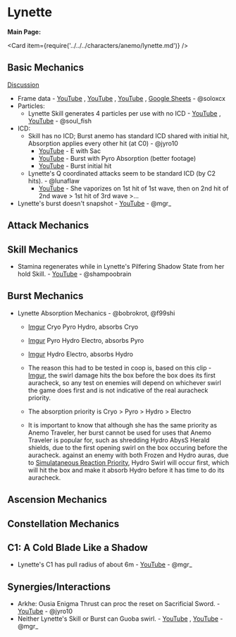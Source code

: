 # Lynette

**Main Page:**

<Card item={require('../../../characters/anemo/lynette.md')} />

## Basic Mechanics
[Discussion](https://tickets.deeznuts.moe/transcripts/lynette-basic-mechanics)
* Frame data - [YouTube](https://www.youtube.com/watch?v=kcau-sIkbGU) ,  [YouTube](https://www.youtube.com/watch?v=lBk7Mg6Tl40) , [YouTube](https://www.youtube.com/watch?v=Pd9nchGWxtk) ,  [Google Sheets](https://docs.google.com/spreadsheets/d/1g1SvcQ1Ih48_P1t4sanzti42DWEhCTIv-ui-DTxWmF4/) - @soloxcx
* Particles: 
    * Lynette Skill generates 4 particles per use with no ICD - [YouTube](https://youtu.be/uzIlTAIOz9k) , [YouTube](https://youtu.be/zXFVxAxIoI8) - @soul_fish
* ICD: 
    * Skill has no ICD; Burst anemo has standard ICD shared with initial hit, Absorption applies every other hit (at C0) - @jyro10
        * [YouTube](https://youtu.be/aJXZIcVcwVc) - E with Sac  
        * [YouTube](https://youtu.be/rTEOpNMk988) - Burst with Pyro Absorption (better footage)  
        * [YouTube](https://youtu.be/qWIy6kq-9JE) - Burst initial hit  
    * Lynette's Q coordinated attacks seem to be standard ICD (by C2 hits). - @lunaflaw 
        * [YouTube](https://www.youtube.com/watch?v=AH12VqZV5w0) - She vaporizes on 1st hit of 1st wave, then on 2nd hit of 2nd wave > 1st hit of 3rd wave >... 
* Lynette's burst doesn't snapshot - [YouTube](https://youtu.be/GWEEQYfPeFU) - @mgr_

## Attack Mechanics

## Skill Mechanics
* Stamina regenerates while in Lynette's Pilfering Shadow State from her hold Skill. - [YouTube](https://www.youtube.com/watch?v=Bv14_De7g00) - @shampoobrain

## Burst Mechanics
* Lynette Absorption Mechanics - @bobrokrot, @f99shi
    
    * [Imgur](https://imgur.com/a/e9HNVLL) Cryo Pyro Hydro, absorbs Cryo  
    * [Imgur](https://imgur.com/a/10wf8Ct) Pyro Hydro Electro, absorbs Pyro  
    * [Imgur](https://imgur.com/a/32RA2gS) Hydro Electro, absorbs Hydro

    * The reason this had to be tested in coop is, based on this clip - [Imgur](https://imgur.com/a/d0UWgOL), the swirl damage hits the box before the box does its first auracheck, so any test on enemies will depend on whichever swirl the game does first and is not indicative of the real auracheck priority. 

    * The absorption priority is Cryo > Pyro > Hydro > Electro  

    * It is important to know that although she has the same priority as Anemo Traveler, her burst cannot be used for uses that Anemo Traveler is popular for, such as shredding Hydro AbysS Herald shields, due to the first opening swirl on the box occuring before the auracheck. against an enemy with both Frozen and Hydro auras, due to [Simulataneous Reaction Priority](../../../combat-mechanics/elemental-effects/simultaneous-reaction-priority.md), Hydro Swirl will occur first, which will hit the box and make it absorb Hydro before it has time to do its auracheck.

## Ascension Mechanics

## Constellation Mechanics

## C1: A Cold Blade Like a Shadow
* Lynette's C1 has pull radius of about 6m - [YouTube](https://youtu.be/p74E74bfkBE?si=LEIvRp4tl6KO2fSx) - @mgr_

## Synergies/Interactions
* Arkhe: Ousia Enigma Thrust can proc the reset on Sacrificial Sword. - [YouTube](https://youtu.be/aJXZIcVcwVc) - @jyro10
* Neither Lynette's Skill or Burst can Guoba swirl. - [YouTube](https://youtu.be/65zCOhoL25E) , [YouTube](https://youtu.be/tsUYep0lvoM) - @mgr_
